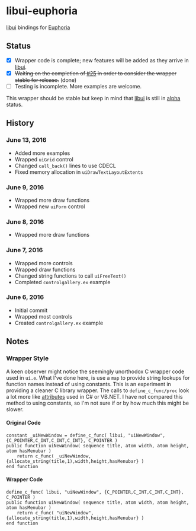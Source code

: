 # libui-euphoria

[libui](https://github.com/andlabs/libui) bindings for [Euphoria](http://openeuphoria.org/index.wc)

## Status

- [x] Wrapper code is complete; new features will be added as they arrive in [libui](https://github.com/andlabs/libui).
- [x] ~~Waiting on the completion of [#25](https://github.com/andlabs/libui/issues/25) in order to consider the wrapper stable for release.~~ (done)
- [ ] Testing is incomplete. More examples are welcome.

This wrapper should be stable but keep in mind that [libui](https://github.com/andlabs/libui) is still in [alpha](https://github.com/andlabs/libui/blob/master/TODO.md) status.

## History

### June 13, 2016

* Added more examples
* Wrapped `uiGrid` control
* Changed `call_back()` lines to use CDECL
* Fixed memory allocation in `uiDrawTextLayoutExtents`

### June 9, 2016

* Wrapped more draw functions
* Wrapped new `uiForm` control

### June 8, 2016

* Wrapped more draw functions

### June 7, 2016

* Wrapped more controls
* Wrapped draw functions
* Changed string functions to call `uiFreeText()`
* Completed `controlgallery.ex` example

### June 6, 2016

* Initial commit
* Wrapped most controls
* Created `controlgallery.ex` example

## Notes

### Wrapper Style

A keen observer might notice the seemingly unorthodox C wrapper code used in `ui.e`. What I've done here, is use a `map` to provide string lookups for function names instead of using constants. This is an experiment in providing a cleaner C library wrapper. The calls to `define_c_func/proc` look a lot more like [attributes](https://msdn.microsoft.com/en-us/library/z0w1kczw.aspx) used in C# or VB.NET. I have not compared this method to using constants, so I'm not sure if or by how much this might be slower.

#### Original Code

    constant _uiNewWindow = define_c_func( libui, "uiNewWindow", {C_POINTER,C_INT,C_INT,C_INT}, C_POINTER )
    public function uiNewWindow( sequence title, atom width, atom height, atom hasMenubar )
        return c_func( _uiNewWindow, {allocate_string(title,1),width,height,hasMenubar} )
    end function

#### Wrapper Code

    define_c_func( libui, "uiNewWindow", {C_POINTER,C_INT,C_INT,C_INT}, C_POINTER )
    public function uiNewWindow( sequence title, atom width, atom height, atom hasMenubar )
        return c_func( "uiNewWindow", {allocate_string(title,1),width,height,hasMenubar} )
    end function
